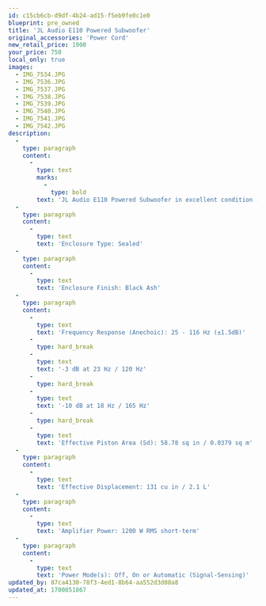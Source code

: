 ```yaml
---
id: c15cb6cb-d9df-4b24-ad15-f5eb9fe0c1e0
blueprint: pre_owned
title: 'JL Audio E110 Powered Subwoofer'
original_accessories: 'Power Cord'
new_retail_price: 1900
your_price: 750
local_only: true
images:
  - IMG_7534.JPG
  - IMG_7536.JPG
  - IMG_7537.JPG
  - IMG_7538.JPG
  - IMG_7539.JPG
  - IMG_7540.JPG
  - IMG_7541.JPG
  - IMG_7542.JPG
description:
  -
    type: paragraph
    content:
      -
        type: text
        marks:
          -
            type: bold
        text: 'JL Audio E110 Powered Subwoofer in excellent condition - no original box and packing. Unit sells as new for $1,900.00. Great performing compact sub - plays low, loud and is very articulate. '
  -
    type: paragraph
    content:
      -
        type: text
        text: 'Enclosure Type: Sealed'
  -
    type: paragraph
    content:
      -
        type: text
        text: 'Enclosure Finish: Black Ash'
  -
    type: paragraph
    content:
      -
        type: text
        text: 'Frequency Response (Anechoic): 25 - 116 Hz (±1.5dB)'
      -
        type: hard_break
      -
        type: text
        text: '-3 dB at 23 Hz / 120 Hz'
      -
        type: hard_break
      -
        type: text
        text: '-10 dB at 18 Hz / 165 Hz'
      -
        type: hard_break
      -
        type: text
        text: 'Effective Piston Area (Sd): 58.78 sq in / 0.0379 sq m'
  -
    type: paragraph
    content:
      -
        type: text
        text: 'Effective Displacement: 131 cu in / 2.1 L'
  -
    type: paragraph
    content:
      -
        type: text
        text: 'Amplifier Power: 1200 W RMS short-term'
  -
    type: paragraph
    content:
      -
        type: text
        text: 'Power Mode(s): Off, On or Automatic (Signal-Sensing)'
updated_by: 87ca4130-78f3-4ed1-8b64-aa552d3d08a8
updated_at: 1700851867
---
```

